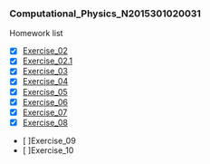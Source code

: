 ### Computational_Physics_N2015301020031
Homework list
- [X] [Exercise_02](http://note.youdao.com/noteshare?id=e2d119aab2686281585247af84bc7669)
- [X] [Exercise_02.1](http://note.youdao.com/noteshare?id=17788585a39bbc3c3a83c8126d8602c1)
- [X] [Exercise_03](http://note.youdao.com/noteshare?id=aad51725a610a7bef8d447ee1b7c78e1)
- [X] [Exercise_04](http://note.youdao.com/noteshare?id=5f525b7bfc14db08a72c2fcded52464b)
- [X] [Exercise_05](http://note.youdao.com/noteshare?id=9326e62768db328e61a95515c09fe69c)
- [X] [Exercise_06](https://www.zybuluo.com/levinefeng/note/922392)
- [X] [Exercise_07](https://www.zybuluo.com/levinefeng/note/930828)
- [X] [Exercise_08](https://www.zybuluo.com/levinefeng/note/939315)
- [ ]Exercise_09
- [ ]Exercise_10
